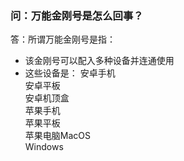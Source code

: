 ### 问：万能金刚号是怎么回事？
答：所谓万能金刚号是指：
- 该金刚号可以配入多种设备并连通使用
- 这些设备是：
    安卓手机<br>
    安卓平板<br>
    安卓机顶盒<br>
    苹果手机<br>
    苹果平板<br>
    苹果电脑MacOS<br>
    Windows<br>
